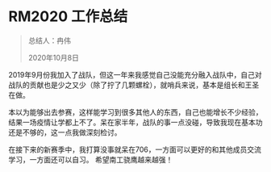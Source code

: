 # RM2020 工作总结

> 总结人：冉伟
>
> 2020年10月8日

2019年9月份我加入了战队，但这一年来我感觉自己没能充分融入战队中，自己对战队的贡献也是少之又少（除了拧了几颗螺栓），就哨兵来说，基本是组长和王圣在做。

本以为能够出去参赛，这样能学习到很多其他人的东西，自己也能增长不少经验，结果一场疫情让学都上不了。呆在家半年，战队的事一点没碰，导致我现在基本功还是不够的，这一点我做深刻检讨。

在接下来的新赛季中，我打算没事就呆在706，一方面可以更好的和其他成员交流学习，一方面还可以自习。
希望南工骁鹰越来越强！
